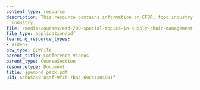 ```yaml
---
content_type: resource
description: This resource contains information on CFDR, food industry and pharmaceutical
  industry.
file: /media/courses/esd-290-special-topics-in-supply-chain-management-spring-2005/6cb65a4084af9f1b7ba469cc4a04901f_jpemond_pack.pdf
file_type: application/pdf
learning_resource_types:
- Videos
ocw_type: OCWFile
parent_title: Conference Videos
parent_type: CourseSection
resourcetype: Document
title: jpemond_pack.pdf
uid: 6cb65a40-84af-9f1b-7ba4-69cc4a04901f
---
```

